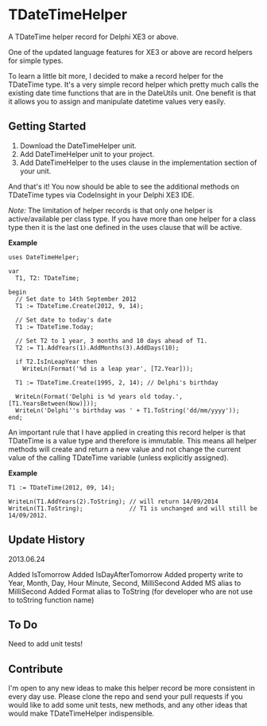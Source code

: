 # TDateTimeHelper

A TDateTime helper record for Delphi XE3 or above.

One of the updated language features for XE3 or above are record helpers for simple types.

To learn a little bit more, I decided to make a record helper for the TDateTime type. It's a very simple record helper which pretty much calls the existing date time functions that are in the DateUtils unit. One benefit is that it allows you to assign and manipulate datetime values very easily.

Getting Started
---------------
1. Download the DateTimeHelper unit.
2. Add DateTimeHelper unit to your project.
3. Add DateTimeHelper to the uses clause in the implementation section of your unit.

And that's it! You now should be able to see the additional methods on TDateTime types via CodeInsight in your Delphi XE3 IDE.

*Note:* The limitation of helper records is that only one helper is active/available per class type. If you have more than one helper for a class type then it is the last one defined in the uses clause that will be active. 


**Example**

    uses DateTimeHelper;

    var
      T1, T2: TDateTime;

    begin
      // Set date to 14th September 2012
      T1 := TDateTime.Create(2012, 9, 14);
      
      // Set date to today's date
      T1 := TDateTime.Today;
      
      // Set T2 to 1 year, 3 months and 10 days ahead of T1.
      T2 := T1.AddYears(1).AddMonths(3).AddDays(10);
      
      if T2.IsInLeapYear then
        WriteLn(Format('%d is a leap year', [T2.Year]));
      
      T1 := TDateTime.Create(1995, 2, 14); // Delphi's birthday
      
      WriteLn(Format('Delphi is %d years old today.', [T1.YearsBetween(Now)]));
      WriteLn('Delphi''s birthday was ' + T1.ToString('dd/mm/yyyy'));
    end;

An important rule that I have applied in creating this record helper is that TDateTime is a value type and therefore is immutable. This means all helper methods will create and return a new value and not change the current value of the calling TDateTime variable (unless explicitly assigned).

**Example**

    T1 := TDateTime(2012, 09, 14);

    WriteLn(T1.AddYears(2).ToString); // will return 14/09/2014
    WriteLn(T1.ToString);             // T1 is unchanged and will still be 14/09/2012.

Update History
-----
2013.06.24

Added IsTomorrow
Added IsDayAfterTomorrow
Added property write to Year, Month, Day, Hour Minute, Second, MilliSecond
Added MS alias to MilliSecond
Added Format alias to ToString (for developer who are not use to toString function name)


To Do
-----
Need to add unit tests! 


Contribute
----------
I'm open to any new ideas to make this helper record be more consistent in every day use. Please clone the repo and send your pull requests if you would like to add some unit tests, new methods, and any other ideas that would make TDateTimeHelper indispensible.